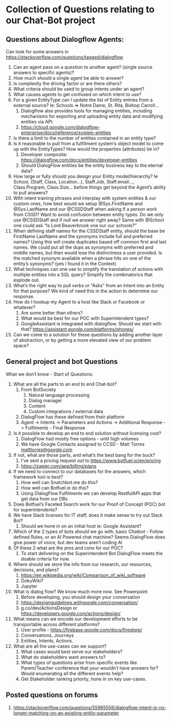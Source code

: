 # Collection of Questions relating to our Chat-Bot project

## Questions about Dialogflow Agents: 
Can look for some answers in https://stackoverflow.com/questions/tagged/dialogflow

1.	Can an agent pass on a question to another agent?  (single source answers to specific agents)?
2.	How much should a single agent be able to answer? 
3.	Is complexity the driving factor or are there others?
4.	What criteria should be used to group intents under an agent?
5.	What causes agents to get confused on which intent to use?
6.	For a given EntityType can I update the list of Entity entries from a external source? Ie: Schools => Notre Dame, St. Rita, Bishop Carroll…
    1. Dialogflow also provides tools for managing entities, including mechanisms for exporting and uploading entity data and modifying entities via API.
    2. https://cloud.google.com/dialogflow-enterprise/docs/reference/system-entities
7. Is there a limit to the number of entities contained in an entity type?
8. Is it reasonable to pull from a fulfillment system’s object model to come up with the EntityTypes? How would the properties (attributes) tie in?
   1. Developer composite: https://dialogflow.com/docs/entities/developer-entities
   2. Should DialogFlow entities be the entity business key to the eternal data?
9. How large or fully should you design your Entity model/hierarchy? Ie School, (Staff, Class, Location…), Staff.Job, Staff.email..., Class.Program, Class.Size…
before things get beyond the Agent’s ability to pull answers?
10. WIth intent training phrases and interplay with system entities & our custom ones, how best would we setup @Sys.FirstName and @Sys.LastName and our @CSSDStaff when asking if a person work from CSSD? Want to avoid confusion between entity types. Do we only use @CSSDStaff and if null we answer right away? Same with @School one could ask “Is Lord Beaverbrook one our our schools?”
11. When defining staff names for the CSSDStaff entity, should the base be FirstName LastName and the synonyms include full and preferred names? Using this will create duplicates based off common first and last names. We could put all the dups as synonyms  with preferred and middle names, but then would lose the distinctness a user provided. Is the matched synonym available when a phrase hits on one of the entity’s synonyms? (yes I found it in the Context)
12. What techniques can one use to simplify the translation of actions with multiple entities into a SQL query? Simplify the combinatorics that explode out. 
13. What’s the right way to pull verbs or “Asks” from an Intent into an Entity for that purpose? We kind of need this in the action to determine our response. 
14. How do I hookup my Agent to a host like Slack or Facebook or whatever? 
    1. Are some better than others?
    2. What would be best for our POC with Superintendent types?
    3. GoogleAssistant is integrated with dialogflow. Should we start with that? https://assistant.google.com/platforms/phones/
15. Can we come to a solution for these questions by adding another layer of abstraction, or by getting a more elevated view of our problem space?    


## General project and bot Questions
What we don’t know - Start of Questions:
1. What are all the parts to an end to end Chat-bot?
   1. From BotSociety
      1. Natural language processing
      2. Dialog manager
      3. Content
      4. Custom integrations / external data
   2.	DialogFlow has these defined from their platform
      1. Agent -> Intents -> Parameters and Actions -> Additional Response -> Fulfilments - Final Response
2. Is it possible to develop an end to end solution without licensing cost?
   1. DialogFlow had mostly free options - until high volumes
   2. We have Google Contacts assigned to CCSD - Matt Torres <matttorres@google.com>
3. If not, what are those parts, and what’s the best bang for the buck?
   1. I’ve sent a pricing request out to https://www.botfuel.io/en/pricing
   2. https://zapier.com/app/billing/plans
4. If we need to connect to our databases for the answers, which framework tool is best?
   1. How well can Snatchbot.me do this?
   2. How well can Botfuel.io do this?
   3. Using DIalogFlow Fulfilments we can develop RestfulAPI apps that get data from our DBs
5. Does Botfuel’s Faceted Search work for our Proof of Concept (POC) bot for  superintendents?
6. We have Slack licenses for IT staff, does it make sense to try out Slack Bot?
   1. Should we hone in on an initial host ie: Google Assistant?
7. Which of the 2 types of bots should we go with, basic Chatbot - Follow defined Rules, or an AI Powered chat machine? Seems DialogFlow does give power of voice, but dev teams aren’t coding AI
8. Of these 2 what are the pros and cons for our POC?
   1. To start delivering on the Superintendent Bot DialogFlow meets the doable criteria for now. 
9. Where should we store the info from our research, our resources, decisions, and plans?
   1. https://en.wikipedia.org/wiki/Comparison_of_wiki_software
   2. DokuWiki?
   3. Jupyter
10. What is dialog flow? We know much more now. See Powerpoint
    1. Before developing, you should design your conversation 
    2. https://designguidelines.withgoogle.com/conversation/
    3. g.co/dev/ActionsDesign or https://developers.google.com/actions/design/
11. What means can we encode our development efforts to be transportable across different platforms?
    1. User profile - https://firebase.google.com/docs/firestore/
    2. Conversations, Journeys
    3. Entities, Intents, Actions.
12. What are all the use-cases can we support?
    1. What cases would best serve our stakeholders? 
    2. What do stakeholders want answers to? 
    3. What types of questions arise from specific events like Parent/Teacher conference that your wouldn’t have answers for? Would enumerating all the different events help?
    4. Get Stakeholder ranking priority, hone in on key use-cases.

## Posted questions on forums
1. https://stackoverflow.com/questions/55985556/dialogflow-intent-is-no-longer-matching-on-an-existing-entity-parameter
